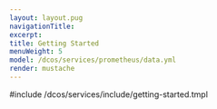 ```yaml
---
layout: layout.pug
navigationTitle:
excerpt:
title: Getting Started
menuWeight: 5
model: /dcos/services/prometheus/data.yml
render: mustache
---
```


#include /dcos/services/include/getting-started.tmpl
